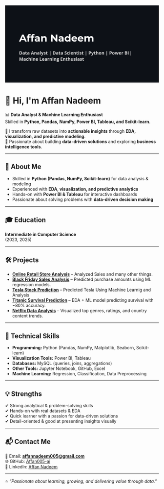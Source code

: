 
![Banner](banner.png)

# 👋 Hi, I'm Affan Nadeem  

📊 **Data Analyst & Machine Learning Enthusiast**  
Skilled in **Python, Pandas, NumPy, Power BI, Tableau, and Scikit-learn**.  

🔹 I transform raw datasets into **actionable insights** through **EDA, visualization, and predictive modeling**.  
🔹 Passionate about building **data-driven solutions** and exploring **business intelligence tools**.

---

## 🚀 About Me  
- Skilled in **Python (Pandas, NumPy, Scikit-learn)** for data analysis & modeling  
- Experienced with **EDA, visualization, and predictive analytics**  
- Hands-on with **Power BI & Tableau** for interactive dashboards  
- Passionate about solving problems with **data-driven decision making**  

---

## 🎓 Education  
**Intermediate in Computer Science**  
(2023, 2025)  

---

## 🛠️ Projects  

- **[Online Retail Store Analysis](https://github.com/Affan005-ai/Online_retail_EDA)** – Analyzed Sales and many other things. 
- **[Black Friday Sales Analysis](https://github.com/Affan005-ai/retail-analytics-black-friday)** – Predicted purchase amounts using ML regression models.
- **[Tesla Stock Prediction](https://github.com/Affan005-ai/Tesla-Stock-Prediction/README.md)** – Predicted Tesla Using Machine Learnig and Analysis 
- **[Titanic Survival Prediction](https://github.com/Affan005-ai/Titanic-EDA-ML)** – EDA + ML model predicting survival with ~80% accuracy.  
- **[Netflix Data Analysis](https://github.com/Affan005-ai/Netflix-EDA)** – Visualized top genres, ratings, and country content trends.     

---

## 🧰 Technical Skills  
- **Programming:** Python (Pandas, NumPy, Matplotlib, Seaborn, Scikit-learn)  
- **Visualization Tools:** Power BI, Tableau  
- **Databases:** MySQL (queries, joins, aggregations)  
- **Other Tools:** Jupyter Notebook, GitHub, Excel  
- **Machine Learning:** Regression, Classification, Data Preprocessing  

---

## 💡 Strengths  
✔ Strong analytical & problem-solving skills  
✔ Hands-on with real datasets & EDA  
✔ Quick learner with a passion for data-driven solutions  
✔ Detail-oriented & good at presenting insights visually  

---

## 📬 Contact Me  
📧 Email: **affannadeem005@gmail.com**  
🌐 GitHub: [Affan005-ai](https://github.com/Affan005-ai)  
💼 LinkedIn: [Affan Nadeem](https://www.linkedin.com/in/affan-nadeem-801b21375/)  

---

⭐️ _“Passionate about learning, growing, and delivering value through data.”_

